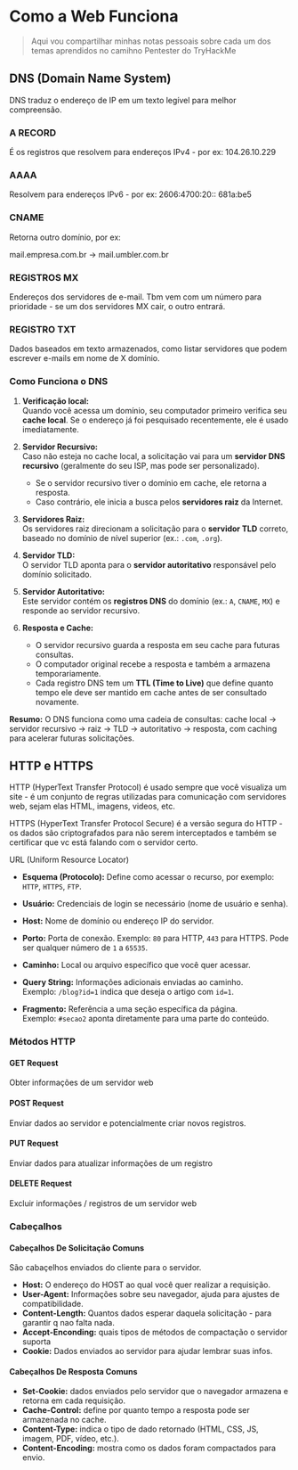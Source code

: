 # Como a Web Funciona

> Aqui vou compartilhar minhas notas pessoais sobre cada um dos temas aprendidos no camihno Pentester do TryHackMe

## DNS (Domain Name System)

DNS traduz o endereço de IP em um texto legível para melhor compreensão.

### A RECORD

É os registros que resolvem para endereços IPv4 - por ex: 104.26.10.229 

### AAAA

Resolvem para endereços IPv6 - por ex: 2606:4700:20:: 681a:be5 

### CNAME

Retorna outro domínio, por ex:

mail.empresa.com.br -> mail.umbler.com.br

### REGISTROS MX

Endereços dos servidores de e-mail. Tbm vem com um número para prioridade - se um dos servidores MX cair, o outro entrará.

### REGISTRO TXT

Dados baseados em texto armazenados, como listar servidores que podem escrever e-mails em nome de X domínio.

### Como Funciona o DNS

1. **Verificação local:**  
   Quando você acessa um domínio, seu computador primeiro verifica seu **cache local**. Se o endereço já foi pesquisado recentemente, ele é usado imediatamente.

2. **Servidor Recursivo:**  
   Caso não esteja no cache local, a solicitação vai para um **servidor DNS recursivo** (geralmente do seu ISP, mas pode ser personalizado).  
   - Se o servidor recursivo tiver o domínio em cache, ele retorna a resposta.  
   - Caso contrário, ele inicia a busca pelos **servidores raiz** da Internet.

3. **Servidores Raiz:**  
   Os servidores raiz direcionam a solicitação para o **servidor TLD** correto, baseado no domínio de nível superior (ex.: `.com`, `.org`).

4. **Servidor TLD:**  
   O servidor TLD aponta para o **servidor autoritativo** responsável pelo domínio solicitado.

5. **Servidor Autoritativo:**  
   Este servidor contém os **registros DNS** do domínio (ex.: `A`, `CNAME`, `MX`) e responde ao servidor recursivo.

6. **Resposta e Cache:**  
   - O servidor recursivo guarda a resposta em seu cache para futuras consultas.  
   - O computador original recebe a resposta e também a armazena temporariamente.  
   - Cada registro DNS tem um **TTL (Time to Live)** que define quanto tempo ele deve ser mantido em cache antes de ser consultado novamente.

**Resumo:** O DNS funciona como uma cadeia de consultas: cache local → servidor recursivo → raiz → TLD → autoritativo → resposta, com caching para acelerar futuras solicitações.


## HTTP e HTTPS

HTTP (HyperText Transfer Protocol) é usado sempre que você visualiza um site - é um conjunto de regras utilizadas para comunicação com servidores web, sejam elas HTML, imagens, videos, etc.

HTTPS (HyperText Transfer Protocol Secure) é a versão segura do HTTP - os dados são criptografados para não serem interceptados e também se certificar que vc está falando com o servidor certo.

URL (Uniform Resource Locator)

- **Esquema (Protocolo):** Define como acessar o recurso, por exemplo: `HTTP`, `HTTPS`, `FTP`.

- **Usuário:** Credenciais de login se necessário (nome de usuário e senha).

- **Host:** Nome de domínio ou endereço IP do servidor.

- **Porto:** Porta de conexão. Exemplo: `80` para HTTP, `443` para HTTPS. Pode ser qualquer número de `1` a `65535`.

- **Caminho:** Local ou arquivo específico que você quer acessar.

- **Query String:** Informações adicionais enviadas ao caminho.  
Exemplo: `/blog?id=1` indica que deseja o artigo com `id=1`.

- **Fragmento:** Referência a uma seção específica da página.  
Exemplo: `#secao2` aponta diretamente para uma parte do conteúdo.

### Métodos HTTP

#### GET Request

Obter informações de um servidor web

#### POST Request

Enviar dados ao servidor e potencialmente criar novos registros.

#### PUT Request

Enviar dados para atualizar informações de um registro

#### DELETE Request

Excluir informações / registros de um servidor web

### Cabeçalhos

#### Cabeçalhos De Solicitação Comuns 

São cabaçelhos enviados do cliente para o servidor.

- **Host:** O endereço do HOST ao qual você quer realizar a requisição.
- **User-Agent:** Informações sobre seu navegador, ajuda para ajustes de compatibilidade.
- **Content-Length:** Quantos dados esperar daquela solicitação - para garantir q nao falta nada.
- **Accept-Enconding:** quais tipos de métodos de compactação o servidor suporta
- **Cookie:** Dados enviados ao servidor para ajudar lembrar suas infos.

#### Cabeçalhos De Resposta Comuns

- **Set-Cookie:** dados enviados pelo servidor que o navegador armazena e retorna em cada requisição.  
- **Cache-Control:** define por quanto tempo a resposta pode ser armazenada no cache.  
- **Content-Type:** indica o tipo de dado retornado (HTML, CSS, JS, imagem, PDF, vídeo, etc.).  
- **Content-Encoding:** mostra como os dados foram compactados para envio.
